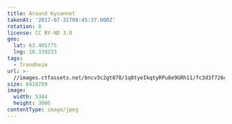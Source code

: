 ```yaml
---
title: Around Kyvannet
takenAt: '2017-07-31T08:45:37.000Z'
rotation: 0
license: CC BY-ND 3.0
geo:
  lat: 63.405775
  lng: 10.339233
tags:
  - Trondheim
url: >-
  //images.ctfassets.net/bncv3c2gt878/1q8tyeIkqtyRPu8e9GRh11/fc3d3f726c794c335b0d0ccd1e8c0975/around-kyvannet_36162687521_o
size: 8418709
image:
  width: 5344
  height: 3006
contentType: image/jpeg
---
```


